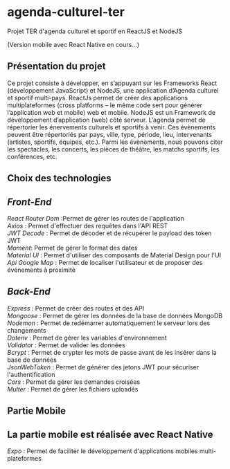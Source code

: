 # agenda-culturel-ter
Projet TER d'agenda culturel et sportif en ReactJS et NodeJS

(Version mobile avec React Native en cours...)

## Présentation du projet

Ce projet consiste à développer, en s’appuyant sur les Frameworks React (développement
JavaScript) et NodeJS, une application d’Agenda culturel et sportif multi-pays. ReactJs permet
de créer des applications multiplateformes (cross platforms – le même code sert pour générer
l’application web et mobile) web et mobile. NodeJS est un Framework de développement
d’application (web) côté serveur.
L’agenda permet de répertorier les énervements culturels et sportifs à venir. Ces évènements
peuvent être répertoriés par pays, ville, type, période, lieu, intervenants (artistes, sportifs,
équipes, etc.). Parmi les évènements, nous pouvons citer les spectacles, les concerts, les pièces
de théâtre, les matchs sportifs, les conférences, etc. 


## Choix des technologies

***Front-End***  
---
*React Router Dom* :Permet de gérer les routes de l'application  
*Axios* : Permet d'effectuer des requêtes dans l'API REST  
*JWT Decode* : Permet de décoder et de récupérer le payload des token JWT  
*Moment*: Permet de gérer le format des dates  
*Material UI* : Permet d'utiliser des composants de Material Design pour l'UI  
*Api Google Map* : Permet de localiser l'utilisateur et de proposer des événements à proximité

***Back-End***  
---
*Express* : Permet de créer des routes et des API  
*Mongoose* : Permet de gérer les données de la base de données MongoDB  
*Nodemon* : Permet de redémarrer automatiquement le serveur lors des changements  
*Dotenv* : Permet de gérer les variables d'environnement  
*Validator* : Permet de valider les données  
*Bcrypt* : Permet de crypter les mots de passe avant de les insérer dans la base de données  
*JsonWebToken* : Permet de générer des jetons JWT pour sécuriser l'authentification  
*Cors* : Permet de gérer les demandes croisées  
*Multer* : Permet de gérer les fichiers uploadés  

## Partie Mobile 

La partie mobile est réalisée avec React Native
---
*Expo* : Permet de faciliter le développement d'applications mobiles multi-plateformes 

